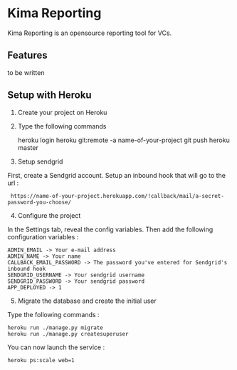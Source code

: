 Kima Reporting
==================

Kima Reporting is an opensource reporting tool for VCs.

Features
----------
to be written

Setup with Heroku
-------------------
1. Create your project on Heroku

2. Type the following commands

     heroku login
     heroku git:remote -a name-of-your-project
     git push heroku master

3. Setup sendgrid

First, create a Sendgrid account. Setup an inbound hook that will go to the url :

     https://name-of-your-project.herokuapp.com/!callback/mail/a-secret-password-you-choose/

4. Configure the project

In the Settings tab, reveal the config variables. Then add the following configuration variables :

    ADMIN_EMAIL -> Your e-mail address
    ADMIN_NAME -> Your name
    CALLBACK_EMAIL_PASSWORD -> The password you've entered for Sendgrid's inbound hook
    SENDGRID_USERNAME -> Your sendgrid username
    SENDGRID_PASSWORD -> Your sendgrid password
    APP_DEPLOYED -> 1

5. Migrate the database and create the initial user

Type the following commands :

    heroku run ./manage.py migrate
    heroku run ./manage.py createsuperuser

You can now launch the service :

    heroku ps:scale web=1